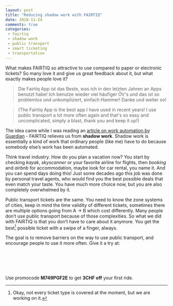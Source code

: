 ```yaml
---
layout: post
title: "Reducing shadow work with FAIRTIQ"
date: 2018-11-24
comments: true
categories:
 - fairtiq
 - shadow work
 - public transport
 - smart ticketing
 - transportation
---
```


What makes FAIRTIQ so attractive to use compared to paper or electronic tickets?
So many love it and give us great feedback about it, but what exactly makes people love it?

> Die Fairtiq App ist das Beste, was ich in den letzten Jahren an Apps benutzt habe! Ich benutze wieder viel häufiger ÖV's und das ist so problemlos und unkompliziert, einfach Hammer! Danke und weiter so!

> (The Fairtiq App is the best app I have used in recent years! I use public transport a lot more often again and that's so easy and uncomplicated, simply a blast, thank you and keep it up!)


The idea came while I was reading an [article on work automation by Guardian](https://www.theguardian.com/lifeandstyle/2018/oct/12/shadow-work-automation-tedious-jobs-oliver-burkeman) - FAIRTIQ relieves us from **shadow work**.
Shadow work is essentially a kind of work that ordinary people (like me) have to do because somebody else’s work has been automated.

Think travel industry. How do you plan a vacation now?
You start by checking _kayak_, _skyscanner_ or your favorite airline for flights,
then _booking_ and _airbnb_ for accommodation, maybe look for car rental, you name it.
And you can spend days doing this! Just some decades ago this job was done by personal travel agents,
who would find you the best possible deals that even match your taste.
You have much more choice now, but you are also completely overwhelmed by it.

Public transport tickets are the same.
You need to know the zone systems of cities, keep in mind the time validity of different tickets,
sometimes there are multiple options going from A → B which cost differently.
Many people don’t use public transport because of those complexities.
So what we did with FAIRTIQ is that you don’t have to care about it anymore.
You get the best[^1] possible ticket with a swipe of a finger, always.

The goal is to remove barriers on the way to use public transport, and encourage people to use it more often.
Give it a try at:

<a href="https://play.google.com/store/apps/details?id=com.fairtiq.android" style="display:inline-block;overflow:hidden;background: url(&quot;https://play.google.com/intl/en_us/badges/images/generic/en_badge_web_generic.png&quot;) no-repeat center 0;width: 145px;background-size: cover;height: 60px;"></a>
<a href="https://itunes.apple.com/us/app/fairtiq/id1094360403?mt=8" style="display:inline-block;overflow:hidden;background:url(https://linkmaker.itunes.apple.com/en-us/badge-lrg.svg?releaseDate=2016-04-27&kind=iossoftware&bubble=ios_apps) no-repeat;width:135px;height:50px;"></a>

Use promocode **M749PGF2E** to get **3CHF off** your first ride.

[^1]: Okay, not every ticket type is covered at the moment, but we are working on it.

